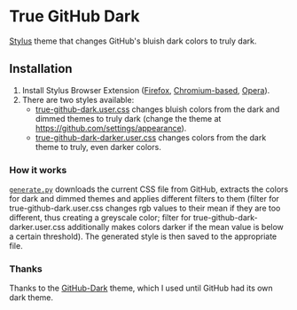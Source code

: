 # True GitHub Dark
[Stylus](https://add0n.com/stylus.html) theme that changes GitHub's bluish dark colors to truly dark. 

## Installation
 1. Install Stylus Browser Extension ([Firefox](https://addons.mozilla.org/en-US/firefox/addon/styl-us/), [Chromium-based](https://chrome.google.com/webstore/detail/stylus/clngdbkpkpeebahjckkjfobafhncgmne), [Opera](https://addons.opera.com/extensions/details/stylus/)).
 2. There are two styles available:
     * [true-github-dark.user.css](https://github.com/FlorianRaediker/true-github-dark/raw/main/true-github-dark.user.css)
       changes bluish colors from the dark and dimmed themes to truly dark
       (change the theme at https://github.com/settings/appearance).
     * [true-github-dark-darker.user.css](https://github.com/FlorianRaediker/true-github-dark/raw/main/true-github-dark-darker.user.css)
       changes colors from the dark theme to truly, even darker colors.

### How it works
[`generate.py`](generate.py) downloads the current CSS file from GitHub, extracts the colors for dark and dimmed themes
and applies different filters to them
(filter for true-github-dark.user.css changes rgb values to their mean if they are too different, thus creating a
 greyscale color;
 filter for true-github-dark-darker.user.css additionally makes colors darker if the mean value is below a certain threshold).
The generated style is then saved to the appropriate file.

### Thanks
Thanks to the [GitHub-Dark](https://github.com/StylishThemes/GitHub-Dark) theme, which I used until GitHub had its own
dark theme.
